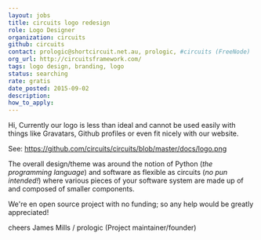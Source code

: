 ```yaml
---
layout: jobs
title: circuits logo redesign
role: Logo Designer
organization: circuits
github: circuits
contact: prologic@shortcircuit.net.au, prologic, #circuits (FreeNode)
org_url: http://circuitsframework.com/
tags: logo design, branding, logo
status: searching
rate: gratis
date_posted: 2015-09-02
description:
how_to_apply:
---
```


Hi, Currently our logo is less than ideal and cannot be used easily with
things like Gravatars, Github profiles or even fit nicely with our website.

See: https://github.com/circuits/circuits/blob/master/docs/logo.png

The overall design/theme was around the notion of Python (*the programming language*)
and software as flexible as circuits (*no pun intended!*) where various pieces of your
software system are made up of and composed of smaller components.

We're en open source project with no funding; so any help would be greatly appreciated!

cheers
James Mills / prologic (Project maintainer/founder)
